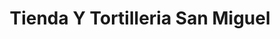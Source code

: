 ---
title: "Tienda Y Tortilleria San Miguel"
url: /mazatenango/tienda-y-tortilleria-san-miguel/
shop: Kiosk
---
